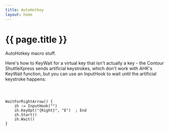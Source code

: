 ```yaml
---
title: AutoHotkey
layout: home
---
```

# {{ page.title }}

AutoHotkey macro stuff.

Here's how to KeyWait for a virtual key that isn't actually a key - the Contour ShuttleXpress sends artificial keystrokes, which don't work with AHK's KeyWait function, but you can use an InputHook to wait until the artificial keystroke happens:
```ahk



WaitForRightArrow() {
    ih := InputHook("")
    ih.KeyOpt("{Right}", "E")  ; End
    ih.Start()
    ih.Wait()
}
```